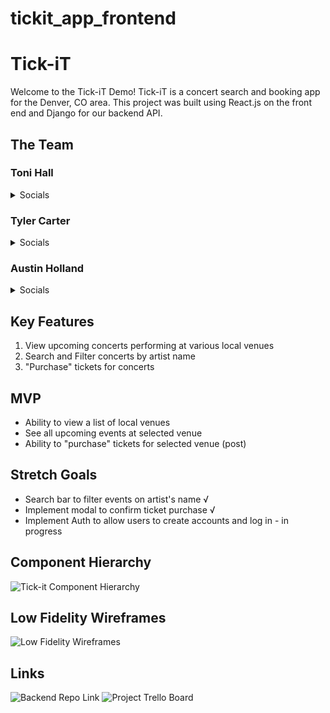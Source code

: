 # tickit_app_frontend

# Tick-iT
Welcome to the Tick-iT Demo! Tick-iT is a concert search and booking app for the Denver, CO area. This project was built using React.js on the front end and Django for our backend API. 

## The Team

### Toni Hall

<details>
    <summary>Socials</summary>

- [Github](https://github.com/windtronic)
- [LinkedIn](linkedin.com/in/toni-hall)

</details>

### Tyler Carter

<details>
    <summary>Socials</summary>

- [Github(](https://github.com/bojeebs)
- [LinkedIn](https://www.linkedin.com/in/carter-tyler/)

</details>

### Austin Holland

<details>
    <summary>Socials</summary>

- [Github](https://github.com/austinih)
- [LinkedIn](linkedin.com/in/austinih)

</details>

## Key Features
1. View upcoming concerts performing at various local venues
2. Search and Filter concerts by artist name
3. "Purchase" tickets for concerts

## MVP
- Ability to view a list of local venues
- See all upcoming events at selected venue
- Ability to "purchase" tickets for selected venue (post)

## Stretch Goals
- Search bar to filter events on artist's name √
- Implement modal to confirm ticket purchase √
- Implement Auth to allow users to create accounts and log in - in progress

## Component Hierarchy
![Tick-it Component Hierarchy](https://www.figma.com/file/jP6HhuGUxkJbOPSy7MdPPT/Tick-it?node-id=0-1&t=DLOIyTkYkJ26hn7d-0)

## Low Fidelity Wireframes
![Low Fidelity Wireframes](https://www.figma.com/file/XCTGL7lXleDeyuwedf9lOt/Tick-It?node-id=0-1&t=RZa1HronwBGozD30-0)

## Links
![Backend Repo Link](https://github.com/austinih/tickit_app_backend)
![Project Trello Board](https://trello.com/b/czYkOXUP/tick-it)

